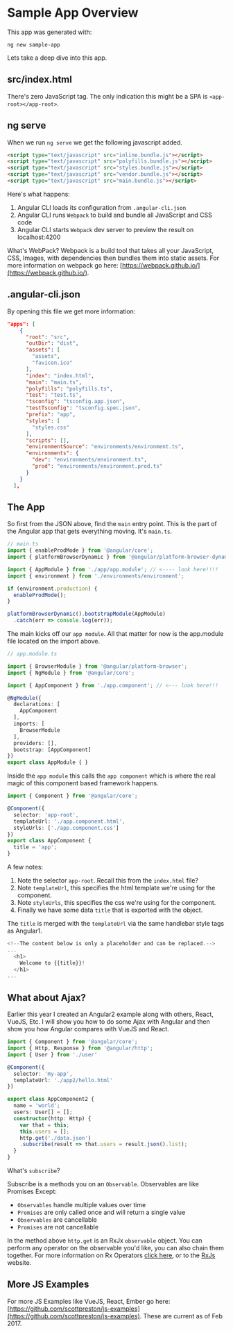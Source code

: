# Sample App Overview

This app was generated with:

`ng new sample-app`

Lets take a deep dive into this app.

## src/index.html

There's zero JavaScript tag. The only indication this might be a SPA is `<app-root></app-root>`. 

## ng serve

When we run `ng serve` we get the following javascript added.

```html
<script type="text/javascript" src="inline.bundle.js"></script>
<script type="text/javascript" src="polyfills.bundle.js"></script>
<script type="text/javascript" src="styles.bundle.js"></script>
<script type="text/javascript" src="vendor.bundle.js"></script>
<script type="text/javascript" src="main.bundle.js"></script>
```

Here's what happens:

1. Angular CLI loads its configuration from `.angular-cli.json`
2. Angular CLI runs `Webpack` to build and bundle all JavaScript and CSS code
3. Angular CLI starts `Webpack` dev server to preview the result on localhost:4200

What's WebPack? Webpack is a build tool that takes all your JavaScript, CSS, Images, with dependencies then bundles them into static assets. For more information on webpack go here: [https://webpack.github.io/](https://webpack.github.io/).

## .angular-cli.json

By opening this file we get more information:

```json
"apps": [
    {
      "root": "src",
      "outDir": "dist",
      "assets": [
        "assets",
        "favicon.ico"
      ],
      "index": "index.html",
      "main": "main.ts",
      "polyfills": "polyfills.ts",
      "test": "test.ts",
      "tsconfig": "tsconfig.app.json",
      "testTsconfig": "tsconfig.spec.json",
      "prefix": "app",
      "styles": [
        "styles.css"
      ],
      "scripts": [],
      "environmentSource": "environments/environment.ts",
      "environments": {
        "dev": "environments/environment.ts",
        "prod": "environments/environment.prod.ts"
      }
    }
  ],
```

## The App

So first from the JSON above, find the `main` entry point. This is the part of the Angular app that gets everything moving. It's `main.ts`.

```typescript
// main.ts
import { enableProdMode } from '@angular/core';
import { platformBrowserDynamic } from '@angular/platform-browser-dynamic';

import { AppModule } from './app/app.module'; // <---- look here!!!!
import { environment } from './environments/environment';

if (environment.production) {
  enableProdMode();
}

platformBrowserDynamic().bootstrapModule(AppModule)
  .catch(err => console.log(err));
```

The main kicks off our `app module`. All that matter for now is the app.module file located on the import above.

```typescript
// app.module.ts

import { BrowserModule } from '@angular/platform-browser';
import { NgModule } from '@angular/core';

import { AppComponent } from './app.component'; // <--- look here!!!

@NgModule({
  declarations: [
    AppComponent
  ],
  imports: [
    BrowserModule
  ],
  providers: [],
  bootstrap: [AppComponent]
})
export class AppModule { }
```

Inside the `app module` this calls the `app component` which is where the real magic of this component based framework happens.

```typescript
import { Component } from '@angular/core';

@Component({
  selector: 'app-root',
  templateUrl: './app.component.html',
  styleUrls: ['./app.component.css']
})
export class AppComponent {
  title = 'app';
}
```

A few notes:

1. Note the selector `app-root`. Recall this from the `index.html` file?
2. Note `templateUrl`, this specifies the html template we're using for the component.
3. Note `styleUrls`, this specifies the css we're using for the component.
4. Finally we have some data `title` that is exported with the object.

The `title` is merged with the `templateUrl` via the same handlebar style tags as Angular1.

```typescript
<!--The content below is only a placeholder and can be replaced.-->
...
  <h1>
    Welcome to {{title}}!
  </h1>
...
```

## What about Ajax?

Earlier this year I created an Angular2 example along with others, React, VueJS, Etc. I will show you how to do some Ajax with Angular and then show you how Angular compares with VueJS and React.

```typescript
import { Component } from '@angular/core';
import { Http, Response } from '@angular/http';
import { User } from './user'

@Component({
  selector: 'my-app',
  templateUrl: './app2/hello.html'
})

export class AppComponent2 {
  name = 'world';
  users: User[] = [];
  constructor(http: Http) {
    var that = this;
    this.users = [];
    http.get('./data.json')
    .subscribe(result => that.users = result.json().list);
  }
}
```

What's `subscribe`?

Subscribe is a methods you on an `Observable`. Observables are like Promises Except:

* `Observables` handle multiple values over time	
* `Promises` are only called once and will return a single value
* `Observables` are cancellable	
* `Promises` are not cancellable

In the method above `http.get` is an RxJx `observable` object. You can perform any operator on the observable you'd like, you can also chain them together. For more information on Rx Operators [click here](http://reactivex.io/documentation/operators.html), or to the  [RxJs](http://reactivex.io/rxjs/class/es6/Observable.js~Observable.html) website.

## More JS Examples

For more JS Examples like VueJS, React, Ember go here:
[https://github.com/scottpreston/js-examples](https://github.com/scottpreston/js-examples). These are current as of Feb 2017.

